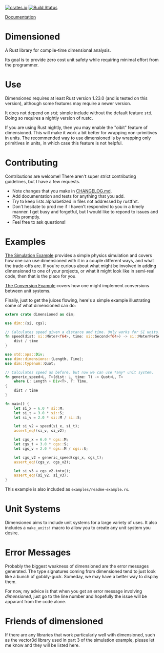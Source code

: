 [![crates.io](https://img.shields.io/crates/v/dimensioned.svg)](https://crates.io/crates/dimensioned)
[![Build Status](https://travis-ci.org/paholg/dimensioned.svg?branch=master)](https://travis-ci.org/paholg/dimensioned)

[Documentation](https://docs.rs/dimensioned/)

Dimensioned
=====

A Rust library for compile-time dimensional analysis.

Its goal is to provide zero cost unit safety while requiring minimal effort from the programmer.

# Use

Dimensioned requires at least Rust version 1.23.0 (and is tested on this version), although some
features may require a newer version.

It does not depend on `std`; simple include without the default feature `std`. Doing so requires a
nightly version of rustc.

If you are using Rust nightly, then you may enable the "oibit" feature of dimensioned. This will
make it work a bit better for wrapping non-primitives in units. The recommended way to use
dimensioned is by wrapping only primitives in units, in which case this feature is not helpful.

# Contributing

Contributions are welcome! There aren't super strict contributing guidelines, but I have a few
requests.

* Note changes that you make in [CHANGELOG.md](CHANGELOG.md).
* Add documentation and tests for anything that you add.
* Try to keep lists alphabetized in files not addressed by rustfmt.
* Don't hesitate to prod me if I haven't responded to you in a timely manner. I get
  busy and forgetful, but I would like to repond to issues and PRs promptly.
* Feel free to ask questions!

# Examples

[The Simulation Example](https://github.com/paholg/dimensioned-examples/blob/master/hard-spheres.md)
provides a simple physics simulation and covers how one can use dimensioned with it in a couple
different ways, and what the trade-offs are. If you're curious about what might be involved in
adding dimensioned to one of your projects, or what it might look like in semi-real code, then that
is the place for you.

[The Conversion Example](https://github.com/paholg/dimensioned-examples/blob/master/src/conversion.md)
covers how one might implement conversions between unit systems.

Finally, just to get the juices flowing, here's a simple example illustrating some of what
dimensioned can do:

```rust
extern crate dimensioned as dim;

use dim::{si, cgs};

// Calculates speed given a distance and time. Only works for SI units.
fn speed(dist: si::Meter<f64>, time: si::Second<f64>) -> si::MeterPerSecond<f64> {
    dist / time
}

use std::ops::Div;
use dim::dimensions::{Length, Time};
use dim::typenum::Quot;

// Calculates speed as before, but now we can use *any* unit system.
fn generic_speed<L, T>(dist: L, time: T) -> Quot<L, T>
    where L: Length + Div<T>, T: Time,
{
    dist / time
}

fn main() {
    let si_x = 6.0 * si::M;
    let si_t = 3.0 * si::S;
    let si_v = 2.0 * si::M / si::S;

    let si_v2 = speed(si_x, si_t);
    assert_eq!(si_v, si_v2);

    let cgs_x = 6.0 * cgs::M;
    let cgs_t = 3.0 * cgs::S;
    let cgs_v = 2.0 * cgs::M / cgs::S;

    let cgs_v2 = generic_speed(cgs_x, cgs_t);
    assert_eq!(cgs_v, cgs_v2);

    let si_v3 = cgs_v2.into();
    assert_eq!(si_v2, si_v3);
}

```

This example is also included as `examples/readme-example.rs`.

# Unit Systems

Dimensioned aims to include unit systems for a large variety of uses. It also includes a
`make_units!` macro to allow you to create any unit system you desire.

# Error Messages

Probably the biggest weakness of dimensioned are the error messages generated. The type
signatures coming from dimensioned tend to just look like a bunch of gobbly-guck. Someday, we may
have a better way to display them.

For now, my advice is that when you get an error message involving *dimensioned*, just go to the
line number and hopefully the issue will be apparant from the code alone.

# Friends of dimensioned

If there are any libraries that work particularly well with dimensioned, such as the vector3d
library used in part 3 of the simulation example, please let me know and they will be listed here.
